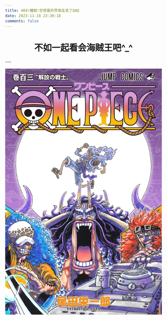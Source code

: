 ```yaml
---
title: 404!糟糕!您想看的界面走丢了QAQ
date: 2023-11-18 23:30:18
comments: false
---
```

<center>

# 不如一起看会海贼王吧^_^

</center>
---

![啊呀,图片也走丢了(⋋▂⋌)](https://raw.githubusercontent.com/JoyBoyCS/blog-img/main/img/Volume_103.webp "(ಠಿ_ಠ)")